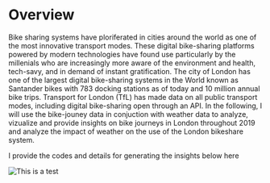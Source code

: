 # **Overview**

Bike sharing systems have ploriferated in cities around the world as one of the most innovative transport modes. These digital bike-sharing platforms powered by modern technologies have found use particularly by the millenials who are increasingly more aware of the environment and health,  tech-savy, and in demand of instant gratification. The city of London has one of the largest digital bike-sharing systems in the World known as Santander bikes with 783 docking stations as of today and 10 million annual bike trips. Transport for London (TfL) has made data on all public transport modes, including digital bike-sharing open through an API. In the following, I will use the bike-jouney data in conjuction with weather data to analyze, vizualize and provide insights on bike journeys in London throughout 2019 and analyze the impact of weather on the use of the London bikeshare system. 

I provide the codes and details for generating the insights below here



![This is a test](https://github.com/albagjonbalajdc/Modeling-bike-journeys-and-weather-in-London/blob/master/Unknown.png)
